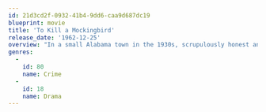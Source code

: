 ```yaml
---
id: 21d3cd2f-0932-41b4-9dd6-caa9d687dc19
blueprint: movie
title: 'To Kill a Mockingbird'
release_date: '1962-12-25'
overview: "In a small Alabama town in the 1930s, scrupulously honest and highly respected lawyer, Atticus Finch puts his career on the line when he agrees to represent Tom Robinson, a black man accused of rape. The trial and the events surrounding it are seen through the eyes of Finch's six-year-old daughter, Scout. While Robinson's trial gives the movie its momentum, there are plenty of anecdotal occurrences before and after the court date: Scout's ever-strengthening bond with older brother, Jem, her friendship with precocious young Dill Harris, her father's no-nonsense reactions to such life-and-death crises as a rampaging mad dog, and especially Scout's reactions to, and relationship with, Boo Radley, the reclusive 'village idiot' who turns out to be her salvation when she is attacked by a venomous bigot."
genres:
  -
    id: 80
    name: Crime
  -
    id: 18
    name: Drama
---
```

